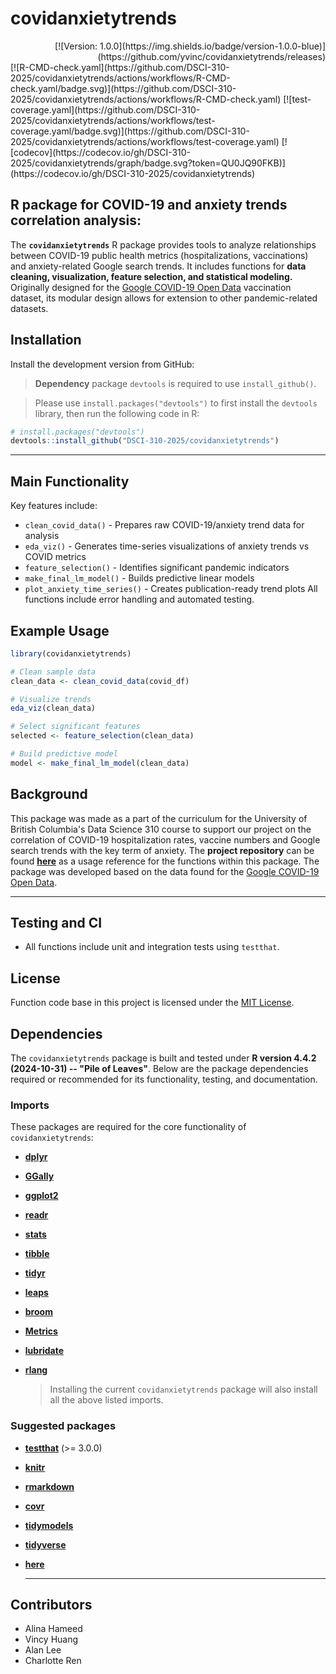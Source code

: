 # **covidanxietytrends**
<div style="text-align: right;">
  [![Version: 1.0.0](https://img.shields.io/badge/version-1.0.0-blue)](https://github.com/yvinc/covidanxietytrends/releases)
</div>
[![R-CMD-check.yaml](https://github.com/DSCI-310-2025/covidanxietytrends/actions/workflows/R-CMD-check.yaml/badge.svg)](https://github.com/DSCI-310-2025/covidanxietytrends/actions/workflows/R-CMD-check.yaml) [![test-coverage.yaml](https://github.com/DSCI-310-2025/covidanxietytrends/actions/workflows/test-coverage.yaml/badge.svg)](https://github.com/DSCI-310-2025/covidanxietytrends/actions/workflows/test-coverage.yaml) [![codecov](https://codecov.io/gh/DSCI-310-2025/covidanxietytrends/graph/badge.svg?token=QU0JQ90FKB)](https://codecov.io/gh/DSCI-310-2025/covidanxietytrends)

## R package for COVID-19 and anxiety trends correlation analysis:

The **`covidanxietytrends`** R package provides tools to analyze relationships between COVID-19 public health metrics (hospitalizations, vaccinations) and anxiety-related Google search trends. It includes functions for **data cleaning, visualization, feature selection, and statistical modeling.** Originally designed for the [Google COVID-19 Open Data](https://github.com/GoogleCloudPlatform/covid-19-open-data/blob/main/docs/table-vaccinations.md) vaccination dataset, its modular design allows for extension to other pandemic-related datasets.

## Installation

Install the development version from GitHub:

> **Dependency** package `devtools` is required to use `install_github()`.

> Please use `install.packages("devtools")` to first install the `devtools` library, then run the following code in R:

``` r
# install.packages("devtools")
devtools::install_github("DSCI-310-2025/covidanxietytrends")
```

------------------------------------------------------------------------

## Main Functionality

Key features include:

-   `clean_covid_data()` - Prepares raw COVID-19/anxiety trend data for analysis
-   `eda_viz()` - Generates time-series visualizations of anxiety trends vs COVID metrics
-   `feature_selection()` - Identifies significant pandemic indicators
-   `make_final_lm_model()` - Builds predictive linear models
-   `plot_anxiety_time_series()` - Creates publication-ready trend plots All functions include error handling and automated testing.

## Example Usage

``` r
library(covidanxietytrends)

# Clean sample data
clean_data <- clean_covid_data(covid_df)

# Visualize trends
eda_viz(clean_data)

# Select significant features
selected <- feature_selection(clean_data)

# Build predictive model
model <- make_final_lm_model(clean_data)
```

## Background

This package was made as a part of the curriculum for the University of British Columbia's Data Science 310 course to support our project on the correlation of COVID-19 hospitalization rates, vaccine numbers and Google search trends with the key term of anxiety. The **project repository** can be found [**here**](https://github.com/DSCI-310-2025/dsci-310-group-14) as a usage reference for the functions within this package. The package was developed based on the data found for the [Google COVID-19 Open Data](https://github.com/GoogleCloudPlatform/covid-19-open-data/blob/main/docs/table-vaccinations.md).

------------------------------------------------------------------------

## Testing and CI

-   All functions include unit and integration tests using `testthat`.

## License

Function code base in this project is licensed under the [MIT License](LICENSE.md).

## Dependencies

The `covidanxietytrends` package is built and tested under **R version 4.4.2 (2024-10-31) -- "Pile of Leaves"**. Below are the package dependencies required or recommended for its functionality, testing, and documentation.

### Imports

These packages are required for the core functionality of `covidanxietytrends`:

-   [**dplyr**](https://CRAN.R-project.org/package=dplyr)

-   [**GGally**](https://CRAN.R-project.org/package=GGally)

-   [**ggplot2**](https://CRAN.R-project.org/package=ggplot2)

-   [**readr**](https://CRAN.R-project.org/package=readr)

-   [**stats**](https://CRAN.R-project.org/package=stats)

-   [**tibble**](https://CRAN.R-project.org/package=tibble)

-   [**tidyr**](https://CRAN.R-project.org/package=tidyr)

-   [**leaps**](https://CRAN.R-project.org/package=leaps)

-   [**broom**](https://CRAN.R-project.org/package=broom)

-   [**Metrics**](https://CRAN.R-project.org/package=Metrics)

-   [**lubridate**](https://CRAN.R-project.org/package=lubridate)

-   [**rlang**](https://CRAN.R-project.org/package=rlang)

    > Installing the current `covidanxietytrends` package will also install all the above listed imports.

### Suggested packages

-   [**testthat**](https://CRAN.R-project.org/package=testthat) (\>= 3.0.0)

-   [**knitr**](https://CRAN.R-project.org/package=knitr)

-   [**rmarkdown**](https://CRAN.R-project.org/package=rmarkdown)

-   [**covr**](https://CRAN.R-project.org/package=covr)

-   [**tidymodels**](https://CRAN.R-project.org/package=tidymodels)

-   [**tidyverse**](https://CRAN.R-project.org/package=tidyverse)

-   [**here**](https://CRAN.R-project.org/package=here)

    ------------------------------------------------------------------------

## Contributors

-   Alina Hameed
-   Vincy Huang
-   Alan Lee
-   Charlotte Ren
